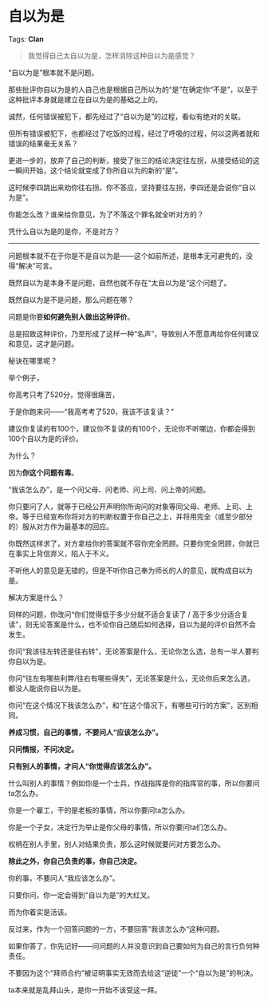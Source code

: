 # 自以为是

Tags: **Clan**

> 我觉得自己太自以为是，怎样消除这种自以为是感觉？



“自以为是”根本就不是问题。

那些批评你自以为是的人自己也是根据自己所以为的“是”在确定你“不是”，以至于这种批评本身就是建立在自以为是的基础之上的。

诚然，任何错误被犯下，都先经过了“自以为是”的过程，看似有绝对的关联。

但所有错误被犯下，也都经过了吃饭的过程，经过了呼吸的过程，何以这两者就和错误的结果毫无关系？

更进一步的，放弃了自己的判断，接受了张三的结论决定往左拐，从接受结论的这一瞬间开始，这个结论就变成了你所自以为的新的“是”。

这时候李四跳出来劝你往右拐。你不答应，坚持要往左拐，李四还是会说你“自以为是”。

你能怎么改？谁来给你意见，为了不落这个罪名就全听对方的？

凭什么自以为是的是你，不是对方？



---

问题根本就不在于你是不是自以为是——这个如前所述，是根本无可避免的，没得“解决”可言。

既然自以为是本身不是问题，自然也就不存在“太自以为是“这个问题了。

既然自以为是不是问题，那么问题在哪？

问题是你要**如何避免别人做出这种评价**。

总是招致这种评价，乃至形成了这样一种“名声”，导致别人不愿意再给你任何建议和意见，这才是问题。

  


秘诀在哪里呢？

举个例子，

你高考只考了520分，觉得很痛苦，

于是你跑来问——“我高考考了520，我该不该复读？”

建议你复读的有100个，建议你不复读的有100个，无论你不听哪边，你都会得到100个自以为是的评价。

为什么？

因为**你这个问题有毒**。

“我该怎么办”，是一个问父母、问老师、问上司、问上帝的问题。

你只要问了人，就等于已经公开声明你所询问的对象等同父母、老师、上司、上帝。等于已经宣布你将对方的判断权置于你自己之上，并将用完全（或至少部分的）服从对方作为最基本的回应。

你既然这样求了，对方拿给你的答案就不容你完全罔顾。只要你完全罔顾，你就已在事实上背信弃义，陷人于不义。

不听他人的意见是无错的，但是不听你自己奉为师长的人的意见，就构成自以为是。

解决方案是什么？

同样的问题，你改问“你们觉得低于多少分就不适合复读了 / 高于多少分适合复读”，则无论答案是什么，也不论你自己随后如何选择，自以为是的评价自然不会发生。

你问“我该往左转还是往右转”，无论答案是什么，无论你怎么选，总有一半人要判你自以为是。

你问“往左有哪些利弊/往右有哪些得失”，无论答案是什么，无论你后来怎么选，都没人能说你自以为是。

你问“在这个情况下我该怎么办”，和“在这个情况下，有哪些可行的方案”，区别相同。

**养成习惯，自己的事情，不要问人“应该怎么办”。**

**只问情报，不问决定。**

**只有别人的事情，才问人“你觉得应该怎么办”。**

什么叫别人的事情？例如你是一个士兵，作战指挥是你的指挥官的事，所以你要问ta怎么办。

你是一个雇工，干的是老板的事情，所以你要问ta怎么办。

你是一个子女，决定行为举止是你父母的事情，所以你要问ta们怎么办。

权柄在别人手里，别人对结果负责，那么这时候就要问对方要怎么办。

**除此之外，你自己负责的事，你自己决定。**

你的事，不要问人“我应该怎么办”。

只要你问，你一定会得到“自以为是”的大红叉。

而为你着实是活该。

  


反过来，作为一个回答问题的一方，不要回答“我该怎么办“这种问题。

如果你答了，你先记好——问问题的人并没意识到自己要如何为自己的言行负何种责任。

不要因为这个“拜师合约”被证明事实无效而去给这“逆徒”一个“自以为是”的判决。

ta本来就是乱拜山头，是你一开始不该受这一拜。



